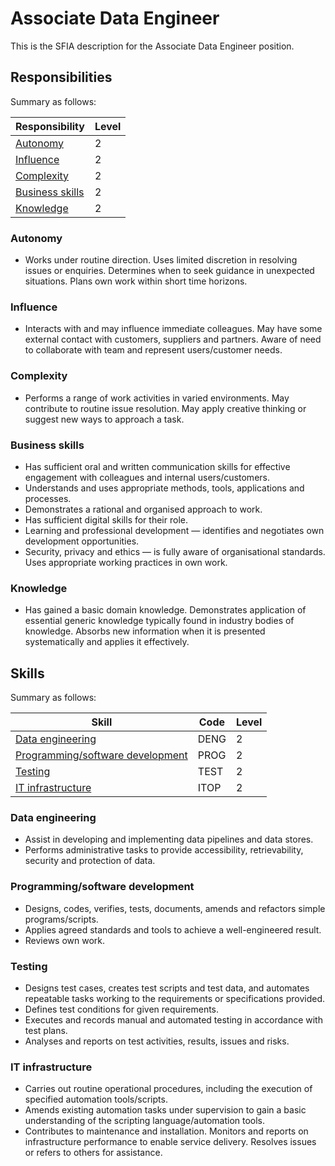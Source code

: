 # Associate Data Engineer

This is the SFIA description for the Associate Data Engineer position.

## Responsibilities

Summary as follows:

| Responsibility                      | Level |
| ----------------------------------- | ----- |
| [Autonomy](#autonomy)               | 2     |
| [Influence](#influence)             | 2     |
| [Complexity](#complexity)           | 2     |
| [Business skills](#business-skills) | 2     |
| [Knowledge](#knowledge)             | 2     |

### Autonomy

- Works under routine direction. Uses limited discretion in resolving issues or
  enquiries. Determines when to seek guidance in unexpected situations. Plans own
  work within short time horizons.

### Influence

- Interacts with and may influence immediate colleagues. May have some external
  contact with customers, suppliers and partners. Aware of need to collaborate
  with team and represent users/customer needs.

### Complexity

- Performs a range of work activities in varied environments. May contribute to
  routine issue resolution. May apply creative thinking or suggest new ways to
  approach a task.

### Business skills

- Has sufficient oral and written communication skills for effective engagement
  with colleagues and internal users/customers.
- Understands and uses appropriate methods, tools, applications and processes.
- Demonstrates a rational and organised approach to work.
- Has sufficient digital skills for their role.
- Learning and professional development — identifies and negotiates own
  development opportunities.
- Security, privacy and ethics — is fully aware of organisational standards. Uses
  appropriate working practices in own work.

### Knowledge

- Has gained a basic domain knowledge. Demonstrates application of essential
  generic knowledge typically found in industry bodies of knowledge. Absorbs new
  information when it is presented systematically and applies it effectively.

## Skills

Summary as follows:

| Skill                                                                | Code | Level |
| -------------------------------------------------------------------- | ---- | ----- |
| [Data engineering](#data-engineering)                                | DENG | 2     |
| [Programming/software development](#programmingsoftware-development) | PROG | 2     |
| [Testing](#testing)                                                  | TEST | 2     |
| [IT infrastructure](#it-infrastructure)                              | ITOP | 2     |

### Data engineering

- Assist in developing and implementing data pipelines and data stores.
- Performs administrative tasks to provide accessibility, retrievability,
  security and protection of data.

### Programming/software development

- Designs, codes, verifies, tests, documents, amends and refactors simple
  programs/scripts.
- Applies agreed standards and tools to achieve a well-engineered result.
- Reviews own work.

### Testing

- Designs test cases, creates test scripts and test data, and automates
  repeatable tasks working to the requirements or specifications provided.
- Defines test conditions for given requirements.
- Executes and records manual and automated testing in accordance with test plans.
- Analyses and reports on test activities, results, issues and risks.

### IT infrastructure

- Carries out routine operational procedures, including the execution of
  specified automation tools/scripts.
- Amends existing automation tasks under supervision to gain a basic
  understanding of the scripting language/automation tools.
- Contributes to maintenance and installation. Monitors and reports on
  infrastructure performance to enable service delivery. Resolves issues or
  refers to others for assistance.
